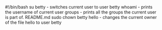 #!/bin/bash
su betty - switches current user to user betty
whoami - prints the username of current user
groups - prints all the groups the current user is part of.
README.md sudo chown betty hello - changes the current owner of the file hello to user betty
